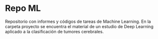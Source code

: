 # **Repo ML**
Repositorio con informes y códigos de tareas de Machine Learning. En la carpeta proyecto se encuentra el material de un estudio de Deep Learning aplicado a la clasificación de tumores cerebrales.
